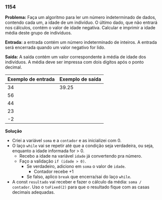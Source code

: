 ### 1154

**Problema:** Faça um algoritmo para ler um número indeterminado de dados, contendo cada um, a idade de um indivíduo. O último dado, que não entrará nos cálculos, contém o valor de idade negativa. Calcular e imprimir a idade média deste grupo de indivíduos.

**Entrada:** a entrada contém um número indeterminado de inteiros. A entrada será encerrada quando um valor negativo for lido.

**Saída:** A saída contém um valor correspondente à média de idade dos indivíduos. A média deve ser impressa com dois digítos após o ponto decimal.

| Exemplo de entrada | Exemplo de saída |
| --- | --- |
| 34 | 39.25 |
| 56 |  |
| 44 |  |
| 23 |  |
| -2 |  |

**Solução**

- Criei a variável `soma` e a `contador` e as inicializei com 0.
- O laço `while` vai se repetir até que a condição seja verdadeira, ou seja, enquanto a idade informada for > 0.
    - Recebo a idade na variável `idade` já convertendo pra número.
    - Faço a validação `if (idade > 0)`.
        - Se verdadeiro, adiciono em `soma` o valor de `idade`.
            - Contador recebe +1
        - Se falso, aplico `break` que encerra/sai do laço `while`.
- A const `resultado` vai receber e fazer o cálculo da média: `soma / contador`. Uso o `toFixed(2)` para que o resultado fique com as casas decimais adequadas.